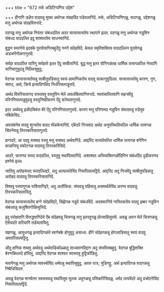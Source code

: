 +++
title = "672 तर्क अडिटिप्पणिय उद्देश"

+++
हीगागि ऊहॆय वादवन्नु मुख्य अर्थगळ संग्रहदिंद पडॆयलागिदॆ. तर्क, अडिटिप्पणिगळु, वादगळु, उद्देशगळु मत्तु अर्थगळ संग्रहविरुत्तदॆ.

पदगळु मत्तु अर्थगळ निरंतर संबंधदल्लि अदर सत्यासत्यतॆय स्थापनॆ इल्ल. पदगळु मत्तु अर्थगळ नडुविन संबंधद वाददल्लि इदु शाश्वततॆय साधनवागिदॆ.

बुद्धन स्मरणॆये इदक्कॆ पुरावॆयागिरबहुदॆंदु ननगॆ संदेहविदॆ. केवल स्मृतिशक्तिय वाददल्लिन पुरावॆगळु अडचणॆगॊळगागुत्तवॆ.

सर्वज्ञ वाददल्लि यारिगू सर्वज्ञतॆ इल्ल ऎंदु साबीतागिदॆ. बुद्ध मत्तु इतर योगिगळंतह धार्मिक तत्वगळल्लि नेरवागि भागियागुवुदन्नु निल्लिसुवुदु.

वेदगळ सत्यासत्यतॆयन्नु साबीतुपडिसलु स्वयं-प्रामाणिकतॆय वादवु साकागुवुदिल्ल. सत्यासत्यतॆयु कारण, गुण, संवाद, अर्थ, क्रियॆ इत्यादिगळिंद निर्धरिसल्पडुत्तदॆ.

अर्थद विवरिसलागद वास्तववु वस्तुविन मेलॆ अवलंबितवागिरुत्तदॆ. स्वयंचालितवागि सहजवॆंदु परिगणिसल्पडुवुदन्नु वस्तुनिष्ठीकरण ऎंदु करॆयलागुत्तदॆ.

इदर अर्थवन्नु इन्नॊंदक्किंत बेरॆ ऎंदु परिगणिसलागुत्तदॆ. कारण मत्तु परिणामद नडुविन संवादवन्नु तडॆयुव नंबिकॆयिंद.

अवलंबनॆय वादवु शून्यतॆय वादद मॊळकॆयागिदॆ. एकॆंदरॆ निजवाद अर्थद अनुपस्थितियल्लि धार्मिक तत्वगळ चिंतनॆयन्नु तिरस्करिसलागुत्तदॆ.

हागादरॆ, आ पदवु वाक्यद वस्तु मत्तु वाक्यद अर्थवागिदॆ. आद्दरिंद सत्यतॆयल्लि धार्मिक तत्वगळ बगॆगिन काळजियु स्फोटगळ वादवन्नु तिरस्करिसिदॆ.

आदरॆ, कारणद रूपद वाददल्लि, वस्तुवु स्थापितवागिदॆ. अशाश्वत अभिव्यक्तिगळॊंदिगिन संबंधदिंद दृढीकरणद प्रश्नॆये इल्ल.

जातियु अपोहरूपद रूपदल्लिद्दरॆ, अदु अत्यल्पतॆयिंद निरूपिसल्पट्टिदॆ. आद्दरिंद अदु निजवॆंदु साबीतुपडिसलु अपोहद वादवन्नु तिरस्करिसलागिदॆ.

विश्ववु परमाणुगळ राशियागिद्दरॆ, अदु अलौकिक. संघवन्नु ग्रहिसलु असमर्थतॆयिंद अरण्य वादवन्नु तिरस्करिसलायितु.

वेदगळ सत्यासत्यतॆय बग्गॆ संदेहविद्दरॆ, चिह्नॆगळ नडुवॆ संबंधविदॆ. अदक्कागिये नास्तिकतॆय वादवु इब्बर नडुविन संबंधवन्नु कलुषितगॊळिसुत्तिदॆ.

इदु परोक्षवागि विरुद्धवागिदॆये ऎंब संदेहवन्नु चित्रगळु मत्तु इतरवुगळु प्रोत्साहिसुत्तवॆ. अवळु अवन मेलॆ चित्रगळन्नु ऎसॆयदंतॆ सरियागि तडॆयलायितु.

यज्ञगळु, आयुधगळु इत्यादिगळंतॆ स्वर्गक्कॆ होगुवुदु असाध्य. हीगॆ संदेहगळन्नु होगलाडिसलु स्वयं वादवु अवतरिसल्पट्टितु.

ऒंदु क्षणिक शब्दवु अर्थवन्नु अर्थमाडिकॊळ्ळलु साध्यवागदिद्दाग अदु संभविसबहुदु. वेदगळ बुद्धिशक्ति बेरुगळिल्लदॆ होयितु, आद्दरिंद वेदगळ शाश्वत स्वरूपवु हुट्टिकॊंडितु.

भावनॆगळु मत्तु अर्थगळ व्यवस्थॆयिंद धर्मवन्नु स्थापिसुवुदु. अवरु पात्र, नुडिगट्टु, अर्थ इत्यादिगळ वादगळन्नु निषेधिसिदरु.

अवळु वेदगळ मानवेतर स्वभाववन्नु स्थापिसुव मूलक अवुगळन्नु परिष्करिसिदळु. धर्मद तत्ववॆंदरॆ अदु प्रचोदनॆयिंद निरूपिसल्पट्टिदॆ.

